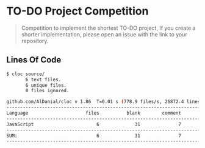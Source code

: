 # TO-DO Project Competition

> Competition to implement the shortest TO-DO project, If you create a shorter implementation, please open an issue with the link to your repository.

## Lines Of Code

```bash
$ cloc source/
       6 text files.
       6 unique files.                              
       0 files ignored.

github.com/AlDanial/cloc v 1.86  T=0.01 s (778.9 files/s, 26872.4 lines/s)
-------------------------------------------------------------------------------
Language                     files          blank        comment           code
-------------------------------------------------------------------------------
JavaScript                       6             31              7            169
-------------------------------------------------------------------------------
SUM:                             6             31              7            169
-------------------------------------------------------------------------------
```
